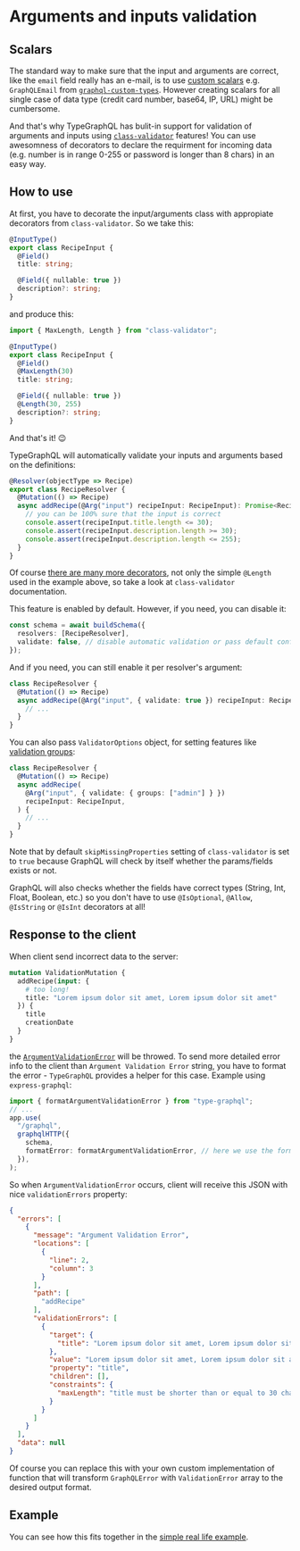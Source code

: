 # Arguments and inputs validation

## Scalars
The standard way to make sure that the input and arguments are correct, like the `email` field really has an e-mail, is to use [custom scalars](https://github.com/19majkel94/type-graphql/blob/master/docs/scalars.md) e.g. `GraphQLEmail` from [`graphql-custom-types`](https://github.com/stylesuxx/graphql-custom-types). However creating scalars for all single case of data type (credit card number, base64, IP, URL) might be cumbersome.

And that's why TypeGraphQL has bulit-in support for validation of arguments and inputs using [`class-validator`](https://github.com/typestack/class-validator) features! You can use awesomness of decorators to declare the requirment for incoming data (e.g. number is in range 0-255 or password is longer than 8 chars) in an easy way.

## How to use
At first, you have to decorate the input/arguments class with appropiate decorators from `class-validator`. So we take this:
```ts
@InputType()
export class RecipeInput {
  @Field()
  title: string;

  @Field({ nullable: true })
  description?: string;
}
```
and produce this:
```ts
import { MaxLength, Length } from "class-validator";

@InputType()
export class RecipeInput {
  @Field()
  @MaxLength(30)
  title: string;

  @Field({ nullable: true })
  @Length(30, 255)
  description?: string;
}
```
And that's it! :wink:

TypeGraphQL will automatically validate your inputs and arguments based on the definitions:
```ts
@Resolver(objectType => Recipe)
export class RecipeResolver {
  @Mutation(() => Recipe)
  async addRecipe(@Arg("input") recipeInput: RecipeInput): Promise<Recipe> {
    // you can be 100% sure that the input is correct
    console.assert(recipeInput.title.length <= 30);
    console.assert(recipeInput.description.length >= 30);
    console.assert(recipeInput.description.length <= 255);
  }
}
```

Of course [there are many more decorators](https://github.com/typestack/class-validator#validation-decorators), not only the simple `@Length` used in the example above, so take a look at `class-validator` documentation.

This feature is enabled by default. However, if you need, you can disable it:
```ts
const schema = await buildSchema({
  resolvers: [RecipeResolver],
  validate: false, // disable automatic validation or pass default config object
});
```

And if you need, you can still enable it per resolver's argument:
```ts
class RecipeResolver {
  @Mutation(() => Recipe)
  async addRecipe(@Arg("input", { validate: true }) recipeInput: RecipeInput) {
    // ...
  }
}
```

You can also pass `ValidatorOptions` object, for setting features like [validation groups](https://github.com/typestack/class-validator#validation-groups):
```ts
class RecipeResolver {
  @Mutation(() => Recipe)
  async addRecipe(
    @Arg("input", { validate: { groups: ["admin"] } })
    recipeInput: RecipeInput,
  ) {
    // ...
  }
}
```

Note that by default `skipMissingProperties` setting of `class-validator` is set to `true` because GraphQL will check by itself whether the params/fields exists or not.

GraphQL will also checks whether the fields have correct types (String, Int, Float, Boolean, etc.) so you don't have to use `@IsOptional`, `@Allow`, `@IsString` or `@IsInt` decorators at all!

## Response to the client
When client send incorrect data to the server:
```graphql
mutation ValidationMutation {
  addRecipe(input: {
    # too long!
    title: "Lorem ipsum dolor sit amet, Lorem ipsum dolor sit amet"
  }) {
    title
    creationDate
  }
}
```
the [`ArgumentValidationError`](https://github.com/19majkel94/type-graphql/blob/master/src/errors/ArgumentValidationError.ts) will be throwed. To send more detailed error info to the client than `Argument Validation Error` string, you have to format the error - `TypeGraphQL` provides a helper for this case. Example using `express-graphql`:
```ts
import { formatArgumentValidationError } from "type-graphql";
// ...
app.use(
  "/graphql",
  graphqlHTTP({
    schema,
    formatError: formatArgumentValidationError, // here we use the formatting function
  }),
);
```

So when `ArgumentValidationError` occurs, client will receive this JSON with nice `validationErrors` property:
```json
{
  "errors": [
    {
      "message": "Argument Validation Error",
      "locations": [
        {
          "line": 2,
          "column": 3
        }
      ],
      "path": [
        "addRecipe"
      ],
      "validationErrors": [
        {
          "target": {
            "title": "Lorem ipsum dolor sit amet, Lorem ipsum dolor sit amet"
          },
          "value": "Lorem ipsum dolor sit amet, Lorem ipsum dolor sit amet",
          "property": "title",
          "children": [],
          "constraints": {
            "maxLength": "title must be shorter than or equal to 30 characters"
          }
        }
      ]
    }
  ],
  "data": null
}
```

Of course you can replace this with your own custom implementation of function that will transform `GraphQLError` with `ValidationError` array to the desired output format.

## Example
You can see how this fits together in the [simple real life example](https://github.com/19majkel94/type-graphql/tree/master/examples/04-automatic-validation).
